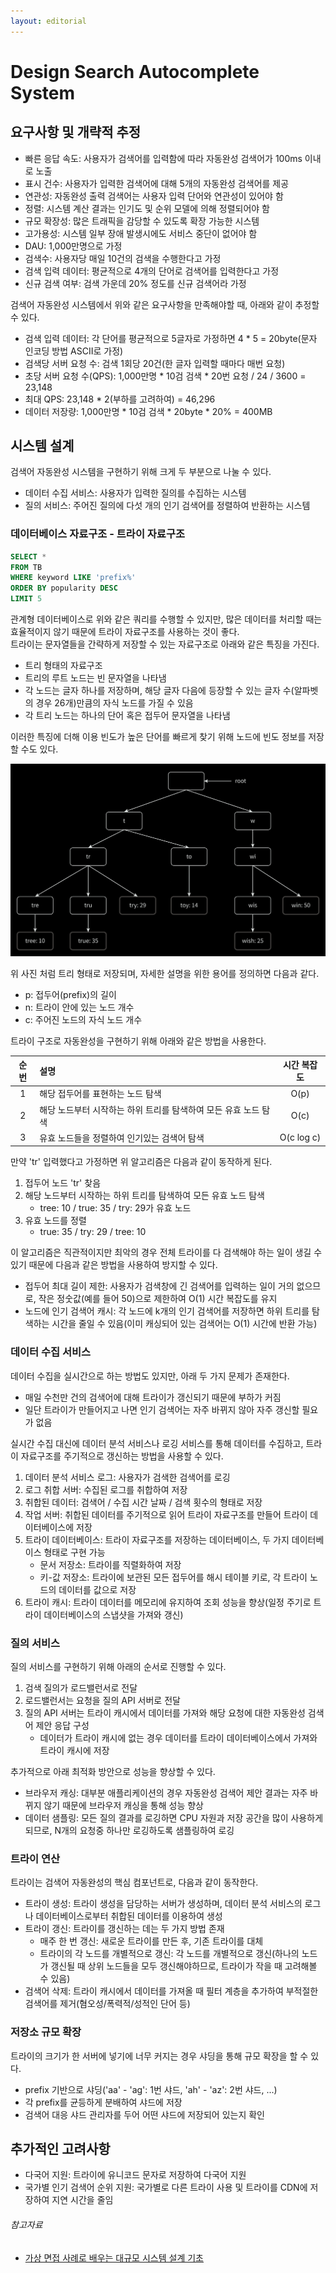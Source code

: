 ```yaml
---
layout: editorial
---
```


# Design Search Autocomplete System

## 요구사항 및 개략적 추정

- 빠른 응답 속도: 사용자가 검색어를 입력함에 따라 자동완성 검색어가 100ms 이내로 노출
- 표시 건수: 사용자가 입력한 검색어에 대해 5개의 자동완성 검색어를 제공
- 연관성: 자동완성 출력 검색어는 사용자 입력 단어와 연관성이 있어야 함
- 정렬: 시스템 계산 결과는 인기도 및 순위 모델에 의해 정렬되어야 함
- 규모 확장성: 많은 트래픽을 감당할 수 있도록 확장 가능한 시스템
- 고가용성: 시스템 일부 장애 발생시에도 서비스 중단이 없어야 함
- DAU: 1,000만명으로 가정
- 검색수: 사용자당 매일 10건의 검색을 수행한다고 가정
- 검색 입력 데이터: 평균적으로 4개의 단어로 검색어를 입력한다고 가정
- 신규 검색 여부: 검색 가운데 20% 정도를 신규 검색어라 가정

검색어 자동완성 시스템에서 위와 같은 요구사항을 만족해야할 때, 아래와 같이 추정할 수 있다.

- 검색 입력 데이터: 각 단어를 평균적으로 5글자로 가정하면 4 * 5 = 20byte(문자 인코딩 방법 ASCII로 가정)
- 검색당 서버 요청 수: 검색 1회당 20건(한 글자 입력할 때마다 매번 요청)
- 초당 서버 요청 수(QPS): 1,000만명 * 10검 검색 * 20번 요청 / 24 / 3600 = 23,148
- 최대 QPS: 23,148 * 2(부하를 고려하여) = 46,296
- 데이터 저장량:  1,000만명 * 10검 검색 * 20byte * 20% = 400MB

## 시스템 설계

검색어 자동완성 시스템을 구현하기 위해 크게 두 부분으로 나눌 수 있다.

- 데이터 수집 서비스: 사용자가 입력한 질의를 수집하는 시스템
- 질의 서비스: 주어진 질의에 다섯 개의 인기 검색어를 정렬하여 반환하는 시스템

### 데이터베이스 자료구조 - 트라이 자료구조

```sql
SELECT *
FROM TB
WHERE keyword LIKE 'prefix%'
ORDER BY popularity DESC
LIMIT 5
```

관계형 데이터베이스로 위와 같은 쿼리를 수행할 수 있지만, 많은 데이터를 처리할 때는 효율적이지 않기 때문에 트라이 자료구조를 사용하는 것이 좋다.  
트라이는 문자열들을 간략하게 저장할 수 있는 자료구조로 아래와 같은 특징을 가진다.

- 트리 형태의 자료구조
- 트리의 루트 노드는 빈 문자열을 나타냄
- 각 노드는 글자 하나를 저장하며, 해당 글자 다음에 등장할 수 있는 글자 수(알파벳의 경우 26개)만큼의 자식 노드를 가질 수 있음
- 각 트리 노드는 하나의 단어 혹은 접두어 문자열을 나타냄

이러한 특징에 더해 이용 빈도가 높은 단어를 빠르게 찾기 위해 노드에 빈도 정보를 저장할 수도 있다.

![트라이 자료구조](image/trie-data-structure.png)

위 사진 처럼 트리 형태로 저장되며, 자세한 설명을 위한 용어를 정의하면 다음과 같다.

- p: 접두어(prefix)의 길이
- n: 트라이 안에 있는 노드 개수
- c: 주어진 노드의 자식 노드 개수

트라이 구조로 자동완성을 구현하기 위해 아래와 같은 방법을 사용한다.

| 순번 | 설명                                   |   시간 복잡도   |
|:--:|:-------------------------------------|:----------:|
| 1  | 해당 접두어를 표현하는 노드 탐색                   |    O(p)    |
| 2  | 해당 노드부터 시작하는 하위 트리를 탐색하여 모든 유효 노드 탐색 |    O(c)    |
| 3  | 유효 노드들을 정렬하여 인기있는 검색어 탐색             | O(c log c) |

만약 'tr' 입력했다고 가정하면 위 알고리즘은 다음과 같이 동작하게 된다.

1. 접두어 노드 'tr' 찾음
2. 해당 노드부터 시작하는 하위 트리를 탐색하여 모든 유효 노드 탐색
    - tree: 10 / true: 35 / try: 29가 유효 노드
3. 유효 노드를 정렬
    - true: 35 / try: 29 / tree: 10

이 알고리즘은 직관적이지만 최악의 경우 전체 트라이를 다 검색해야 하는 일이 생길 수 있기 때문에 다음과 같은 방법을 사용하여 방지할 수 있다.

- 접두어 최대 길이 제한: 사용자가 검색창에 긴 검색어를 입력하는 일이 거의 없으므로, 작은 정숫값(예를 들어 50)으로 제한하여 O(1) 시간 복잡도를 유지
- 노드에 인기 검색어 캐시: 각 노드에 k개의 인기 검색어를 저장하면 하위 트리를 탐색하는 시간을 줄일 수 있음(이미 캐싱되어 있는 검색어는 O(1) 시간에 반환 가능)

### 데이터 수집 서비스

데이터 수집을 실시간으로 하는 방법도 있지만, 아래 두 가지 문제가 존재한다.

- 매일 수천만 건의 검색어에 대해 트라이가 갱신되기 때문에 부하가 커짐
- 일단 트라이가 만들어지고 나면 인기 검색어는 자주 바뀌지 않아 자주 갱신할 필요가 없음

실시간 수집 대신에 데이터 분석 서비스나 로깅 서비스를 통해 데이터를 수집하고, 트라이 자료구조를 주기적으로 갱신하는 방법을 사용할 수 있다.

1. 데이터 분석 서비스 로그: 사용자가 검색한 검색어를 로깅
2. 로그 취합 서버: 수집된 로그를 취합하여 저장
3. 취합된 데이터: 검색어 / 수집 시간 날짜 / 검색 횟수의 형태로 저장
4. 작업 서버: 취합된 데이터를 주기적으로 읽어 트라이 자료구조를 만들어 트라이 데이터베이스에 저장
5. 트라이 데이터베이스: 트라이 자료구조를 저장하는 데이터베이스, 두 가지 데이터베이스 형태로 구현 가능
    - 문서 저장소: 트라이를 직렬화하여 저장
    - 키-값 저장소: 트라이에 보관된 모든 접두어를 해시 테이블 키로, 각 트라이 노드의 데이터를 값으로 저장
6. 트라이 캐시: 트라이 데이터를 메모리에 유지하여 조회 성능을 향상(일정 주기로 트라이 데이터베이스의 스냅샷을 가져와 갱신)

### 질의 서비스

질의 서비스를 구현하기 위해 아래의 순서로 진행할 수 있다.

1. 검색 질의가 로드밸런서로 전달
2. 로드밸런서는 요청을 질의 API 서버로 전달
3. 질의 API 서버는 트라이 캐시에서 데이터를 가져와 해당 요청에 대한 자동완성 검색어 제안 응답 구성
    - 데이터가 트라이 캐시에 없는 경우 데이터를 트라이 데이터베이스에서 가져와 트라이 캐시에 저장

추가적으로 아래 최적화 방안으로 성능을 향상할 수 있다.

- 브라우저 캐싱: 대부분 애플리케이션의 경우 자동완성 검색어 제안 결과는 자주 바뀌지 않기 때문에 브라우저 캐싱을 통해 성능 향상
- 데이터 샘플링: 모든 질의 결과를 로깅하면 CPU 자원과 저장 공간을 많이 사용하게 되므로, N개의 요청중 하나만 로깅하도록 샘플링하여 로깅

### 트라이 연산

트라이는 검색어 자동완성의 핵심 컴포넌트로, 다음과 같이 동작한다.

- 트라이 생성: 트라이 생성을 담당하는 서버가 생성하며, 데이터 분석 서비스의 로그나 데이터베이스로부터 취합된 데이터를 이용하여 생성
- 트라이 갱신: 트라이를 갱신하는 데는 두 가지 방법 존재
    - 매주 한 번 갱신: 새로운 트라이를 만든 후, 기존 트라이를 대체
    - 트라이의 각 노드를 개별적으로 갱신: 각 노드를 개별적으로 갱신(하나의 노드가 갱신될 때 상위 노드들을 모두 갱신해야하므로, 트라이가 작을 때 고려해볼 수 있음)
- 검색어 삭제: 트라이 캐시에서 데이터를 가져올 때 필터 계층을 추가하여 부적절한 검색어를 제거(혐오성/폭력적/성적인 단어 등)

### 저장소 규모 확장

트라이의 크기가 한 서버에 넣기에 너무 커지는 경우 샤딩을 통해 규모 확장을 할 수 있다.

- prefix 기반으로 샤딩('aa' - 'ag': 1번 샤드, 'ah' - 'az': 2번 샤드, ...)
- 각 prefix를 균등하게 분배하여 샤드에 저장
- 검색어 대응 샤드 관리자를 두어 어떤 샤드에 저장되어 있는지 확인

## 추가적인 고려사항

- 다국어 지원: 트라이에 유니코드 문자로 저장하여 다국어 지원
- 국가별 인기 검색어 순위 지원: 국가별로 다른 트라이 사용 및 트라이를 CDN에 저장하여 지연 시간을 줄임

###### 참고자료

- [가상 면접 사례로 배우는 대규모 시스템 설계 기초](https://kobic.net/book/bookInfo/view.do?isbn=9788966263158)
